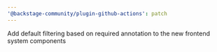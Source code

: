 ```yaml
---
'@backstage-community/plugin-github-actions': patch
---
```


Add default filtering based on required annotation to the new frontend system components
